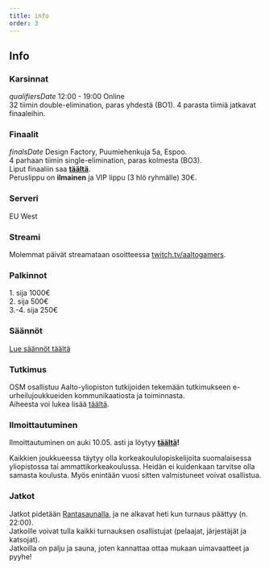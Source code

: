 ```yaml
---
title: info
order: 3
---
```


## Info

### Karsinnat

$qualifiersDate$ 12:00 - 19:00 Online  
32 tiimin double-elimination, paras yhdestä (BO1). 4 parasta tiimiä jatkavat finaaleihin.

### Finaalit

$finalsDate$ Design Factory, Puumiehenkuja 5a, Espoo.  
4 parhaan tiimin single-elimination, paras kolmesta (BO3).  
Liput finaaliin saa **[täältä](https://kide.app/events/ce22c41b-8133-4353-b3d1-ad7360ce9175)**.  
Peruslippu on **ilmainen** ja VIP lippu (3 hlö ryhmälle) 30€.

### Serveri

EU West

### Streami

Molemmat päivät streamataan osoitteessa [twitch.tv/aaltogamers](https://twitch.tv/aaltogamers).

### Palkinnot

1\. sija 1000€  
2\. sija 500€  
3\.-4. sija 250€

### Säännöt

[Lue säännöt täältä](https://docs.google.com/document/d/1waaq1OgqcMJkLjUnUPSOOP2veuxfPzY9/edit?usp=sharing&ouid=105544790108138006577&rtpof=true&sd=true)

### Tutkimus

OSM osallistuu Aalto-yliopiston tutkijoiden tekemään tutkimukseen e-urheilujoukkueiden kommunikaatiosta ja toiminnasta.  
Aiheesta voi lukea lisää [täältä](https://docs.google.com/document/d/1igqIM28yewJ6KOqbOrDJ-MG5qXCz43BeE0lIpeGM-Wc/edit?usp=sharing).

### Ilmoittautuminen

Ilmoittautuminen on auki 10.05. asti ja löytyy **[täältä](https://forms.gle/eNdR5P2SMZBWsvHK6)!**

Kaikkien joukkueessa täytyy olla korkeakoululopiskelijoita suomalaisessa yliopistossa tai ammattikorkeakoulussa. Heidän ei kuidenkaan tarvitse olla samasta koulusta. Myös enintään vuosi sitten valmistuneet voivat osallistua.

### Jatkot

Jatkot pidetään [Rantasaunalla](https://www.ayy.fi/fi/rantasauna), ja ne alkavat heti kun turnaus päättyy (n. 22:00).  
Jatkoille voivat tulla kaikki turnauksen osallistujat (pelaajat, järjestäjät ja katsojat).  
Jatkoilla on palju ja sauna, joten kannattaa ottaa mukaan uimavaatteet ja pyyhe!
